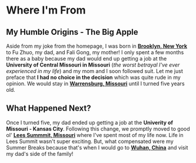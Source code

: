 # Where I'm From
## My Humble Origins - The Big Apple
Aside from my joke from the homepage, I was born in **[Brooklyn, New York](https://en.wikipedia.org/wiki/Brooklyn)** to Fu Zhuo, my dad, and Fali Gong, my mother! I only spent a few months there as a baby because my dad would end up getting a job at the **University of Central Missouri in Missouri** (*the worst betrayal I've ever experienced in my life*) and my mom and I soon followed suit. Let me just preface that **I had no choice in the decision** which was quite rude in my opinion. We would stay in **[Warrensburg, Missouri](https://en.wikipedia.org/wiki/Warrensburg,_Missouri)** until I turned five years old.

## What Happened Next?
Once I turned five, my dad ended up getting a job at the **Univerity of Missouri - Kansas City**. Following this change, we promptly moved to good ol' **[Lees Summmit, Missouri](https://en.wikipedia.org/wiki/Lee%27s_Summit,_Missouri)** where I've spent most of my life now. Life in Lees Summit wasn't super exciting. But, what compensated were my Summer Breaks because that's when I would go to **[Wuhan, China](https://en.wikipedia.org/wiki/Wuhan)** and visit my dad's side of the family!
